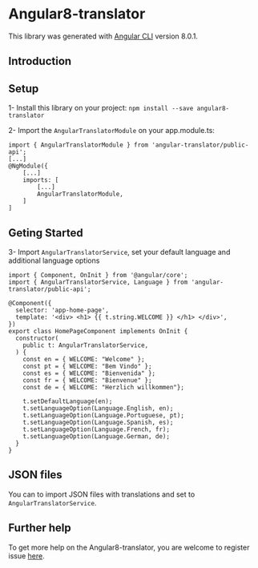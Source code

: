 # Angular8-translator

This library was generated with [Angular CLI](https://github.com/angular/angular-cli) version 8.0.1.

## Introduction



## Setup

1- Install this library on your project: `npm install --save angular8-translator`


2- Import the `AngularTranslatorModule` on your app.module.ts:



```
import { AngularTranslatorModule } from 'angular-translator/public-api';
[...]
@NgModule({
    [...]
    imports: [
        [...]
        AngularTranslatorModule,
    ]
]
```


## Geting Started


3- Import `AngularTranslatorService`, set your default language and additional language options


```
import { Component, OnInit } from '@angular/core';
import { AngularTranslatorService, Language } from 'angular-translator/public-api';

@Component({
  selector: 'app-home-page',
  template: '<div> <h1> {{ t.string.WELCOME }} </h1> </div>',
})
export class HomePageComponent implements OnInit {
  constructor(
    public t: AngularTranslatorService,
  ) {
    const en = { WELCOME: "Welcome" };
    const pt = { WELCOME: "Bem Vindo" };
    const es = { WELCOME: "Bienvenida" };
    const fr = { WELCOME: "Bienvenue" };
    const de = { WELCOME: "Herzlich willkommen"};

    t.setDefaultLanguage(en);
    t.setLanguageOption(Language.English, en);
    t.setLanguageOption(Language.Portuguese, pt);
    t.setLanguageOption(Language.Spanish, es);
    t.setLanguageOption(Language.French, fr);
    t.setLanguageOption(Language.German, de);
  }
}

```

## JSON files

You can to import JSON files with translations and set to `AngularTranslatorService`.

## Further help

To get more help on the Angular8-translator, you are welcome to register issue [here](https://github.com/angular8-translator/angular8-translator/issues).
